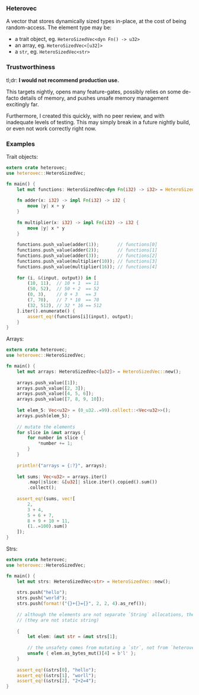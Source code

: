 
### Heterovec

A vector that stores dynamically sized types in-place, at the cost of being 
random-access. The element type may be:

- a trait object, eg. `HeteroSizedVec<dyn Fn() -> u32>`
- an array, eg. `HeteroSizedVec<[u32]>`
- a `str`, eg. `HeteroSizedVec<str>`

### Trustworthiness

tl;dr: **I would not recommend production use.**

This targets nightly, opens many feature-gates, possibly relies on some de-facto details
of memory, and pushes unsafe memory management excitingly far. 

Furthermore, I created this quickly, with no peer review, and with inadequate levels of
testing. This may simply break in a future nightly build, or even not work correctly
right now.    

### Examples

Trait objects:

```rust
extern crate heterovec;
use heterovec::HeteroSizedVec;

fn main() {
    let mut functions: HeteroSizedVec<dyn Fn(i32) -> i32> = HeteroSizedVec::new();
    
    fn adder(x: i32) -> impl Fn(i32) -> i32 {
        move |y| x + y
    }
    
    fn multiplier(x: i32) -> impl Fn(i32) -> i32 {
        move |y| x * y
    }
    
    functions.push_value(adder(1));       // functions[0]
    functions.push_value(adder(2));       // functions[1]
    functions.push_value(adder(3));       // functions[2]
    functions.push_value(multiplier(10)); // functions[3]
    functions.push_value(multiplier(16)); // functions[4]
    
    for (i, &(input, output)) in [
        (10, 11),  // 10 + 1  == 11
        (50, 52),  // 50 + 2  == 52
        (0, 3),    // 0 + 3   == 3
        (7, 70),   // 7 * 10  == 70
        (32, 512), // 32 * 16 == 512
    ].iter().enumerate() {
        assert_eq!(functions[i](input), output);
    }
}
```

Arrays:

```rust 
extern crate heterovec;
use heterovec::HeteroSizedVec;

fn main() {
    let mut arrays: HeteroSizedVec<[u32]> = HeteroSizedVec::new();
    
    arrays.push_value([1]);
    arrays.push_value([2, 3]);
    arrays.push_value([4, 5, 6]);
    arrays.push_value([7, 8, 9, 10]);
    
    let elem_5: Vec<u32> = (0_u32..=99).collect::<Vec<u32>>();
    arrays.push(elem_5);
    
    // mutate the elements
    for slice in &mut arrays {
        for number in slice {
            *number += 1;
        }
    }
    
    println!("arrays = {:?}", arrays);
    
    let sums: Vec<u32> = arrays.iter()
        .map(|slice: &[u32]| slice.iter().copied().sum())
        .collect();
        
    assert_eq!(sums, vec![
        2,
        3 + 4,
        5 + 6 + 7,
        8 + 9 + 10 + 11,
        (1..=100).sum()
    ]);
}
```

Strs:

```rust
extern crate heterovec;
use heterovec::HeteroSizedVec;

fn main() {
    let mut strs: HeteroSizedVec<str> = HeteroSizedVec::new();
    
    strs.push("hello");
    strs.push("world");
    strs.push(format!("{}+{}={}", 2, 2, 4).as_ref());
 
    // although the elements are not separate `String` allocations, they are owned.
    // (they are not static string)
    
    {
        let elem: &mut str = &mut strs[1];
        
        // the unsafety comes from mutating a `str`, not from `heterovec`
        unsafe { elem.as_bytes_mut()[4] = b'l' };
    }
    
    assert_eq!(&strs[0], "hello");
    assert_eq!(&strs[1], "worll"); 
    assert_eq!(&strs[2], "2+2=4");
}

```